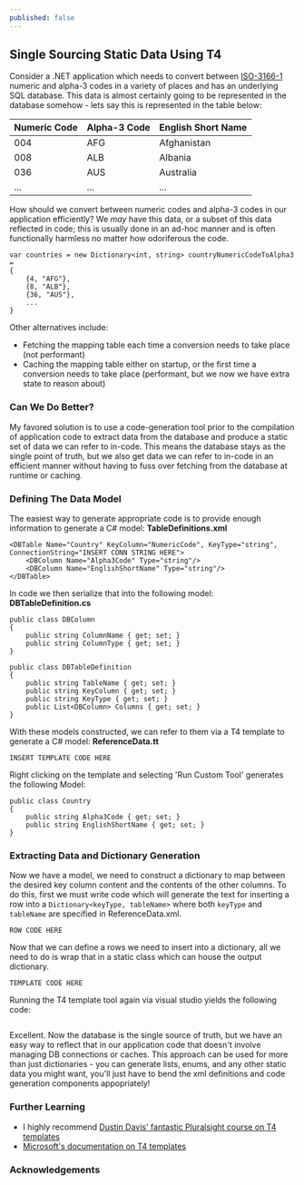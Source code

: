 ```yaml
---
published: false
---
```

## Single Sourcing Static Data Using T4

Consider a .NET application which needs to convert between [ISO-3166-1](https://en.wikipedia.org/wiki/ISO_3166-1) numeric and alpha-3 codes in a variety of places and has an underlying SQL database. This data is almost certainly going to be represented in the database somehow - lets say this is represented in the table below: 

| Numeric Code  | Alpha-3 Code  | English Short Name  |
| ------------- | ------------- | ------------------  |
| 004	        | AFG           | Afghanistan         |
| 008           | ALB           | Albania             |
| 036           | AUS           | Australia           |
| ...           | ...           | ...                 |

How should we convert between numeric codes and alpha-3 codes in our application efficiently? We _may_ have this data, or a subset of this data reflected in code; this is usually done in an ad-hoc manner and is often functionally harmless no matter how odoriferous the code.
```
var countries = new Dictionary<int, string> countryNumericCodeToAlpha3 =
{
	{4, "AFG"},
    {8, "ALB"},
    {36, "AUS"},
    ...
}

```

Other alternatives include:
- Fetching the mapping table each time a conversion needs to take place (not performant)
- Caching the mapping table either on startup, or the first time a conversion needs to take place (performant, but we now we have extra state to reason about)

### Can We Do Better?

My favored solution is to use a code-generation tool prior to the compilation of application code to extract data from the database and produce a static set of data we can refer to in-code. This means the database stays as the single point of truth, but we also get data we can refer to in-code in an efficient manner without having to fuss over fetching from the database at runtime or caching.

### Defining The Data Model

The easiest way to generate appropriate code is to provide enough information to generate a C# model: **TableDefinitions.xml**

```
<DBTable Name="Country" KeyColumn="NumericCode", KeyType="string", ConnectionString="INSERT CONN STRING HERE">
	<DBColumn Name="Alpha3Code" Type="string"/>
    <DBColumn Name="EnglishShortName" Type="string"/>
</DBTable>
```

In code we then serialize that into the following model:
**DBTableDefinition.cs**

```
public class DBColumn
{
	public string ColumnName { get; set; }
    public string ColumnType { get; set; }
}

public class DBTableDefinition
{
	public string TableName { get; set; }
    public string KeyColumn { get; set; }
    public string KeyType { get; set; }
    public List<DBColumn> Columns { get; set; }
}
```

With these models constructed, we can refer to them via a T4 template to generate a C# model:
**ReferenceData.tt**
```
INSERT TEMPLATE CODE HERE
```

Right clicking on the template and selecting 'Run Custom Tool' generates the following Model:
```
public class Country
{
    public string Alpha3Code { get; set; }
    public string EnglishShortName { get; set; }
}
```

### Extracting Data and Dictionary Generation

Now we have a model, we need to construct a dictionary to map between the desired key column content and the contents of the other columns. To do this, first we must write code which will generate the text for inserting a row into a `Dictionary<keyType, tableName>` where both `keyType` and `tableName` are specified in ReferenceData.xml.

```
ROW CODE HERE
```

Now that we can define a rows we need to insert into a dictionary, all we need to do is wrap that in a static class which can house the output dictionary.

```
TEMPLATE CODE HERE
```

Running the T4 template tool again via visual studio yields the following code:
```
```

Excellent. Now the database is the single source of truth, but we have an easy way to reflect that in our application code that doesn't involve managing DB connections or caches. This approach can be used for more than just dictionaries - you can generate lists, enums, and any other static data you might want, you'll just have to bend the xml definitions and code generation components appopriately!


### Further Learning
- I highly recommend [Dustin Davis' fantastic Pluralsight course on T4 templates](https://www.pluralsight.com/courses/t4-templates)
- [Microsoft's documentation on T4 templates](https://msdn.microsoft.com/en-us/library/bb126445.aspx)


### Acknowledgements
